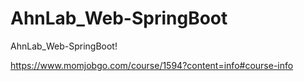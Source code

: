 # AhnLab_Web-SpringBoot
AhnLab_Web-SpringBoot!    

https://www.momjobgo.com/course/1594?content=info#course-info

